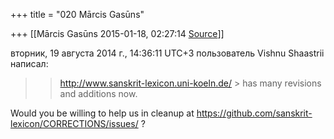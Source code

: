 +++
title = "020 Mārcis Gasūns"

+++
[[Mārcis Gasūns	2015-01-18, 02:27:14 [Source](https://groups.google.com/g/samskrita/c/KVGdwye3BjU)]]



  
  
вторник, 19 августа 2014 г., 14:36:11 UTC+3 пользователь Vishnu Shaastrii написал:

> 
> >   
> > <http://www.sanskrit-lexicon.uni-koeln.de/> >
> has many revisions and additions now.
> > 

  

Would you be willing to help us in cleanup at <https://github.com/sanskrit-lexicon/CORRECTIONS/issues/> ?

